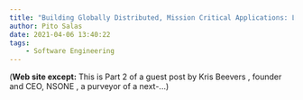 ```yaml
---
title: "Building Globally Distributed, Mission Critical Applications: Lessons From the Trenches Part 2 - High Scalability -"
author: Pito Salas
date: 2021-04-06 13:40:22
tags:
    - Software Engineering
---
```


(**Web site except:** This is Part 2 of a guest post by Kris Beevers , founder and CEO, NSONE , a purveyor of a next-...) 
